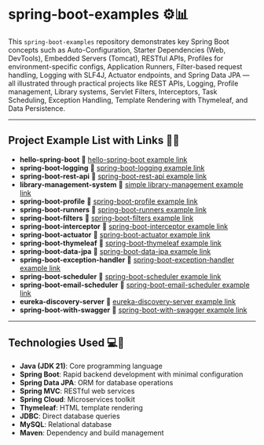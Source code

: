# spring-boot-examples ⚙️📊

This `spring-boot-examples` repository demonstrates key Spring Boot concepts such as Auto-Configuration, Starter Dependencies (Web, DevTools), Embedded Servers (Tomcat), RESTful APIs, Profiles for environment-specific configs, Application Runners, Filter-based request handling, Logging with SLF4J, Actuator endpoints, and Spring Data JPA — all illustrated through practical projects like REST APIs, Logging, Profile management, Library systems, Servlet Filters, Interceptors, Task Scheduling, Exception Handling, Template Rendering with Thymeleaf, and Data Persistence.

---

## Project Example List with Links 🔗📂

- **hello-spring-boot** 🔗 [hello-spring-boot example link](https://github.com/thevishalchothe/spring-boot-examples/tree/b777790ed90667e9b3deb4ecde3162aa4694f9a1/hello-spring-boot)
- **spring-boot-logging** 🔗 [spring-boot-logging example link](https://github.com/thevishalchothe/spring-boot-examples/tree/b777790ed90667e9b3deb4ecde3162aa4694f9a1/spring-boot-logging)
- **spring-boot-rest-api** 🔗 [spring-boot-rest-api example link](https://github.com/thevishalchothe/spring-boot-examples/tree/b777790ed90667e9b3deb4ecde3162aa4694f9a1/spring-boot-rest-api)
- **library-management-system** 🔗 [simple library-management example link](https://github.com/thevishalchothe/spring-boot-examples/tree/b777790ed90667e9b3deb4ecde3162aa4694f9a1/library-management-system)
- **spring-boot-profile** 🔗 [spring-boot-profile example link](https://github.com/thevishalchothe/spring-boot-examples/tree/b777790ed90667e9b3deb4ecde3162aa4694f9a1/spring-boot-profile)
- **spring-boot-runners** 🔗 [spring-boot-runners example link](https://github.com/thevishalchothe/spring-boot-examples/tree/2ea82f034332b6419ce2417ce0939a7a1c49b7b2/spring-boot-runners)
- **spring-boot-filters** 🔗 [spring-boot-filters example link](https://github.com/thevishalchothe/spring-boot-examples/tree/923db60262cbd5707eaa482f6f0576909e30553d/spring-boot-filters)
- **spring-boot-interceptor** 🔗 [spring-boot-interceptor example link](https://github.com/thevishalchothe/spring-boot-examples/tree/45274202659863a45729f523d28928668a2318a6/spring-boot-interceptor)
- **spring-boot-actuator** 🔗 [spring-boot-actuator example link](https://github.com/thevishalchothe/spring-boot-examples/tree/82f97912e0981efcefd04a363c0bfb76ad3d7f18/spring-boot-actuator)
- **spring-boot-thymeleaf** 🔗 [spring-boot-thymeleaf example link](https://github.com/thevishalchothe/spring-boot-examples/tree/4df7683b618bca96b6f565f59462663c7dedec5d/spring-boot-thymeleaf)
- **spring-boot-data-jpa** 🔗 [spring-boot-data-jpa example link](https://github.com/thevishalchothe/spring-boot-examples/tree/062431dbfb1f7368073dc087eff0699fccb0e43b/spring-boot-data-jpa)
- **spring-boot-exception-handler** 🔗 [spring-boot-exception-handler example link](https://github.com/thevishalchothe/spring-boot-examples/tree/0cb06976f628659209999418a3226c6c5a34699d/spring-boot-exception-handler)
- **spring-boot-scheduler** 🔗 [spring-boot-scheduler example link](https://github.com/thevishalchothe/spring-boot-examples/tree/45154998d751f82c98f1d6cd85139e4cf8151b48/spring-boot-scheduler)
- **spring-boot-email-scheduler** 🔗 [spring-boot-email-scheduler example link](https://github.com/thevishalchothe/spring-boot-examples/tree/cd9637e3b57a53fba8a1d547b77563f71756e799/spring-boot-email-scheduler)
- **eureka-discovery-server** 🔗 [eureka-discovery-server example link](https://github.com/thevishalchothe/spring-boot-examples/tree/dc08b6342df070abcde954e6a3e84e479b459468/eureka-discovery-server)
- **spring-boot-with-swagger** 🔗 [spring-boot-with-swagger example link](https://github.com/vishal-chothe-patil/spring-boot-examples/tree/5c29ccbcc3791386912e2d569a9b5dbf2f01395f/spring-boot-with-swagger)

---

## Technologies Used 💻🔧

- **Java (JDK 21)**: Core programming language  
- **Spring Boot**: Rapid backend development with minimal configuration  
- **Spring Data JPA**: ORM for database operations  
- **Spring MVC**: RESTful web services  
- **Spring Cloud**: Microservices toolkit  
- **Thymeleaf**: HTML template rendering  
- **JDBC**: Direct database queries  
- **MySQL**: Relational database  
- **Maven**: Dependency and build management  
